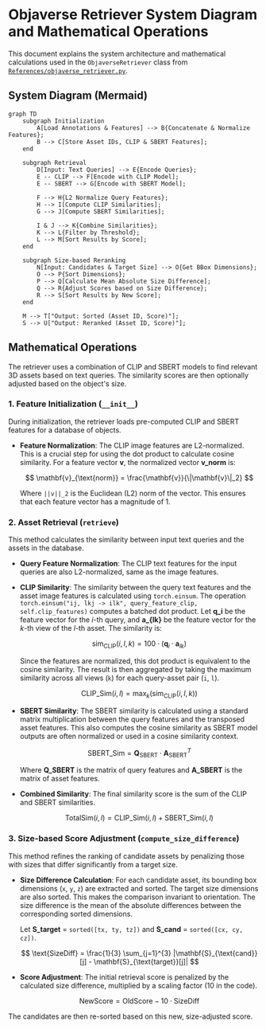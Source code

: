 # Objaverse Retriever System Diagram and Mathematical Operations

This document explains the system architecture and mathematical calculations used in the `ObjaverseRetriever` class from [`References/objaverse_retriever.py`](References/objaverse_retriever.py).

## System Diagram (Mermaid)

```mermaid
graph TD
    subgraph Initialization
        A[Load Annotations & Features] --> B{Concatenate & Normalize Features};
        B --> C[Store Asset IDs, CLIP & SBERT Features];
    end

    subgraph Retrieval
        D[Input: Text Queries] --> E{Encode Queries};
        E -- CLIP --> F[Encode with CLIP Model];
        E -- SBERT --> G[Encode with SBERT Model];

        F --> H{L2 Normalize Query Features};
        H --> I[Compute CLIP Similarities];
        G --> J[Compute SBERT Similarities];

        I & J --> K{Combine Similarities};
        K --> L{Filter by Threshold};
        L --> M[Sort Results by Score];
    end

    subgraph Size-based Reranking
        N[Input: Candidates & Target Size] --> O{Get BBox Dimensions};
        O --> P{Sort Dimensions};
        P --> Q[Calculate Mean Absolute Size Difference];
        Q --> R{Adjust Scores based on Size Difference};
        R --> S[Sort Results by New Score];
    end

    M --> T["Output: Sorted (Asset ID, Score)"];
    S --> U["Output: Reranked (Asset ID, Score)"];
```

## Mathematical Operations

The retriever uses a combination of CLIP and SBERT models to find relevant 3D assets based on text queries. The similarity scores are then optionally adjusted based on the object's size.

### 1. Feature Initialization (`__init__`)

During initialization, the retriever loads pre-computed CLIP and SBERT features for a database of objects.

-   **Feature Normalization**: The CLIP image features are L2-normalized. This is a crucial step for using the dot product to calculate cosine similarity. For a feature vector **v**, the normalized vector **v_norm** is:

    $$ \mathbf{v}_{\text{norm}} = \frac{\mathbf{v}}{\|\mathbf{v}\|_2} $$

    Where `||v||_2` is the Euclidean (L2) norm of the vector. This ensures that each feature vector has a magnitude of 1.

### 2. Asset Retrieval (`retrieve`)

This method calculates the similarity between input text queries and the assets in the database.

-   **Query Feature Normalization**: The CLIP text features for the input queries are also L2-normalized, same as the image features.

-   **CLIP Similarity**: The similarity between the query text features and the asset image features is calculated using `torch.einsum`. The operation `torch.einsum("ij, lkj -> ilk", query_feature_clip, self.clip_features)` computes a batched dot product. Let **q_i** be the feature vector for the *i*-th query, and **a_{lk}** be the feature vector for the *k*-th view of the *l*-th asset. The similarity is:

    $$ \text{sim}_{\text{CLIP}}(i, l, k) = 100 \cdot (\mathbf{q}_i \cdot \mathbf{a}_{lk}) $$

    Since the features are normalized, this dot product is equivalent to the cosine similarity. The result is then aggregated by taking the maximum similarity across all views (`k`) for each query-asset pair (`i`, `l`).

    $$ \text{CLIP\_Sim}(i, l) = \max_{k} \left( \text{sim}_{\text{CLIP}}(i, l, k) \right) $$

-   **SBERT Similarity**: The SBERT similarity is calculated using a standard matrix multiplication between the query features and the transposed asset features. This also computes the cosine similarity as SBERT model outputs are often normalized or used in a cosine similarity context.

    $$ \text{SBERT\_Sim} = \mathbf{Q}_{\text{SBERT}} \cdot \mathbf{A}_{\text{SBERT}}^T $$

    Where **Q_SBERT** is the matrix of query features and **A_SBERT** is the matrix of asset features.

-   **Combined Similarity**: The final similarity score is the sum of the CLIP and SBERT similarities.

    $$ \text{TotalSim}(i, l) = \text{CLIP\_Sim}(i, l) + \text{SBERT\_Sim}(i, l) $$

### 3. Size-based Score Adjustment (`compute_size_difference`)

This method refines the ranking of candidate assets by penalizing those with sizes that differ significantly from a target size.

-   **Size Difference Calculation**: For each candidate asset, its bounding box dimensions (`x`, `y`, `z`) are extracted and sorted. The target size dimensions are also sorted. This makes the comparison invariant to orientation. The size difference is the mean of the absolute differences between the corresponding sorted dimensions.

    Let **S_target** = `sorted([tx, ty, tz])` and **S_cand** = `sorted([cx, cy, cz])`.

    $$ \text{SizeDiff} = \frac{1}{3} \sum_{j=1}^{3} |\mathbf{S}_{\text{cand}}[j] - \mathbf{S}_{\text{target}}[j]| $$

-   **Score Adjustment**: The initial retrieval score is penalized by the calculated size difference, multiplied by a scaling factor (10 in the code).

    $$ \text{NewScore} = \text{OldScore} - 10 \cdot \text{SizeDiff} $$

The candidates are then re-sorted based on this new, size-adjusted score.